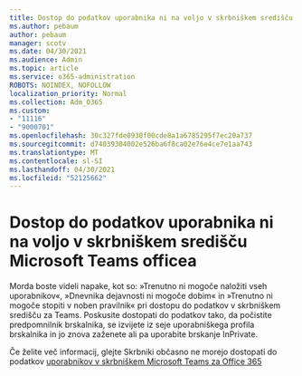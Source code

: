 ```yaml
---
title: Dostop do podatkov uporabnika ni na voljo v skrbniškem središču Microsoft Teams officea
ms.author: pebaum
author: pebaum
manager: scotv
ms.date: 04/30/2021
ms.audience: Admin
ms.topic: article
ms.service: o365-administration
ROBOTS: NOINDEX, NOFOLLOW
localization_priority: Normal
ms.collection: Adm_O365
ms.custom:
- "11116"
- "9000701"
ms.openlocfilehash: 30c327fde0930f00cde8a1a6785295f7ec20a737
ms.sourcegitcommit: d74039304002e526ba6f8ca02e76e4ce7e1aa743
ms.translationtype: MT
ms.contentlocale: sl-SI
ms.lasthandoff: 04/30/2021
ms.locfileid: "52125662"
---
```

# <a name="cant-access-user-data-via-the-microsoft-teams-admin-center"></a>Dostop do podatkov uporabnika ni na voljo v skrbniškem središču Microsoft Teams officea

Morda boste videli napake, kot so: »Trenutno ni mogoče naložiti vseh uporabnikov«, »Dnevnika dejavnosti ni mogoče dobim« in »Trenutno ni mogoče stopiti v noben pravilnik« pri dostopu do podatkov v skrbniškem središču za Teams. Poskusite dostopati do podatkov tako, da počistite predpomnilnik brskalnika, se izvijete iz seje uporabniškega profila brskalnika in jo znova zaženete ali pa uporabite brskanje InPrivate. 

Če želite več informacij, glejte Skrbniki občasno ne morejo dostopati do podatkov [uporabnikov v skrbniškem Microsoft Teams za Office 365](https://docs.microsoft.com/microsoftteams/troubleshoot/teams-administration/cannot-access-admin-center)